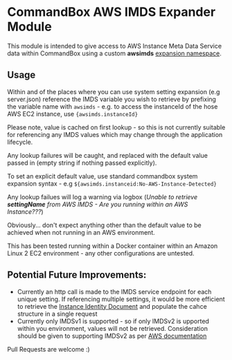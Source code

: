 # CommandBox AWS IMDS Expander Module

This module is intended to give access to AWS Instance Meta Data Service data within CommandBox using a custom **awsimds** [expansion namespace](https://commandbox.ortusbooks.com/usage/system-setting-expansion-namespaces).

## Usage

Within and of the places where you can use system setting expansion (e.g server.json) reference the IMDS variable you wish to retrieve by prefixing the variable name with `awsimds` - e.g. to access the instanceId of the hose AWS EC2 instance, use `{awsimds.instanceId}`

Please note, value is cached on first lookup - so this is not currently suitable for referencing any IMDS values which may change through the application lifecycle.

Any lookup failures will be caught, and replaced with the default value passed in (empty string if nothing passed explicitly).

To set an explicit default value, use standard commandbox system expansion syntax - e.g `${awsimds.instanceid:No-AWS-Instance-Detected}`

Any lookup failues will log a warning via logbox (*Unable to retrieve **settingName** from AWS IMDS - Are you running within an AWS Instance???*)

Obviously... don't expect anything other than the default value to be achieved when not running in an AWS environment.

This has been tested running within a Docker container within an Amazon Linux 2 EC2 environment - any other configurations are untested.

## Potential Future Improvements:

  * Currently an http call is made to the IMDS service endpoint for each unique setting.  If referencing multiple settings, it would be more efficient to retrieve the [Instance Identity Document](https://docs.aws.amazon.com/AWSEC2/latest/UserGuide/instance-identity-documents.html) and populate the cahce structure in a single request
  * Currently only IMDSv1 is supported - so if only IMDSv2 is upported within you environment, values will not be retrieved. Consideration should be given to supporting IMDSv2 as per [AWS documentation](https://docs.aws.amazon.com/AWSEC2/latest/UserGuide/configuring-instance-metadata-service.html)

Pull Requests are welcome :)
